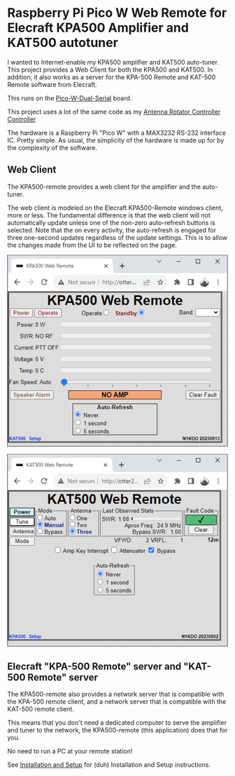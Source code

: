 # Raspberry Pi Pico W Web Remote for Elecraft KPA500 Amplifier and KAT500 autotuner

I wanted to Internet-enable my KPA500 amplifier and KAT500 auto-tuner.  This project
provides a Web Client for both the KPA500 and KAT500.  In addition, it also works
as a server for the KPA-500 Remote and KAT-500 Remote software from Elecraft.

This runs on the [Pico-W-Dual-Serial](https://github.com/n1kdo/pico-w-dual-serial) board.

This project uses a lot of the same code as my [Antenna Rotator Controller Controller](https://github.com/n1kdo/rotator-controller-controller)

The hardware is a Raspberry Pi "Pico W" with a MAX3232 RS-232 interface IC.
Pretty simple.  As usual, the simplicity of the hardware is made up for by
the complexity of the software.

## Web Client

The KPA500-remote provides a web client for the amplifier and the auto-tuner.

The web client is modeled on the Elecraft KPA500-Remote windows client,
more or less.  The fundamental difference is that the web client will
not automatically update unless one of the non-zero auto-refresh buttons
is selected.  Note that the on every activity, the auto-refresh is 
engaged for three one-second updates regardless of the update settings.
This is to allow the changes made from the UI to be reflected on the page.

![](KPA500-web.png "View of Web Console for KPA500 Amplifier")

![](KAT500-web.png "View of Web Console for KAT500 Amplifier")

## Elecraft "KPA-500 Remote" server and "KAT-500 Remote" server

The KPA500-remote also provides a network server that is 
compatible with the KPA-500 remote client, and a network server
that is compatible with the KAT-500 remote client.

This means that you don't need a dedicated computer to serve the amplifier
and tuner to the network, the KPA500-remote (this application) does that for you.

No need to run a PC at your remote station!

See [Installation and Setup](Installation-and-Setup.md) for (duh) Installation and Setup
instructions.
